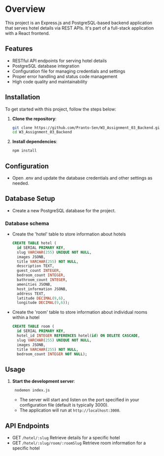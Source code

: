 # Overview
This project is an Express.js and PostgreSQL-based backend application that serves hotel details via REST APIs. It's part of a full-stack application with a React frontend.

## Features
- RESTful API endpoints for serving hotel details
- PostgreSQL database integration
- Configuration file for managing credentials and settings
- Proper error handling and status code management
- High code quality and maintainability

## Installation

To get started with this project, follow the steps below:

1. **Clone the repository**:
    ```sh
    git clone https://github.com/Pranto-Sen/W3_Assignment_03_Backend.git
    cd W3_Assignment_03_Backend
    ```

2. **Install dependencies**:
    ```sh
    npm install
    ```
## Configuration
- Open .env and update the database credentials and other settings as needed.

## Database Setup
- Create a new PostgreSQL database for the project.
### Database schema
  
- Create the 'hotel' table to store information about hotels
  ```sql
  CREATE TABLE hotel (
    id SERIAL PRIMARY KEY,
    slug VARCHAR(255) UNIQUE NOT NULL,
    images JSONB, 
    title VARCHAR(255) NOT NULL,
    description TEXT,
    guest_count INTEGER,
    bedroom_count INTEGER,
    bathroom_count INTEGER,
    amenities JSONB, 
    host_information JSONB, 
    address TEXT,
    latitude DECIMAL(9,6),
    longitude DECIMAL(9,6));
  
- Create the 'room' table to store information about individual rooms within a hotel

  ```sql
  CREATE TABLE room (
    id SERIAL PRIMARY KEY,
    hotel_id INTEGER REFERENCES hotel(id) ON DELETE CASCADE,
    slug VARCHAR(255) UNIQUE NOT NULL,
    images JSONB, 
    title VARCHAR(255) NOT NULL,
    bedroom_count INTEGER NOT NULL);
  ```

  
## Usage
1. **Start the development server**:
    ```sh
     nodemon index.js
    ```
    - The server will start and listen on the port specified in your configuration file (default is typically 3000).
    - The application will run at `http://localhost:3000`.
   

## API Endpoints

- GET ```/hotel/:slug``` Retrieve details for a specific hotel
- GET ```/hotel/:slug/room/:roomSlug``` Retrieve room information for a specific hotel
